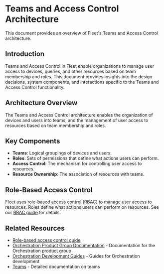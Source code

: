 # Teams and Access Control Architecture

This document provides an overview of Fleet's Teams and Access Control architecture.

## Introduction

Teams and Access Control in Fleet enable organizations to manage user access to devices, queries, and other resources based on team membership and roles. This document provides insights into the design decisions, system components, and interactions specific to the Teams and Access Control functionality.

## Architecture Overview

The Teams and Access Control architecture enables the organization of devices and users into teams, and the management of user access to resources based on team membership and roles.

## Key Components

- **Teams**: Logical groupings of devices and users.
- **Roles**: Sets of permissions that define what actions users can perform.
- **Access Control**: The mechanism for controlling user access to resources.
- **Resource Ownership**: The association of resources with teams.

## Role-Based Access Control

Fleet uses role-based access control (RBAC) to manage user access to resources. Roles define what actions users can perform on resources. See our [RBAC guide](https://fleetdm.com/guides/role-based-access) for details.

## Related Resources

- [Role-based access control guide](https://fleetdm.com/guides/role-based-access)
- [Orchestration Product Group Documentation](../../product-groups/orchestration/) - Documentation for the Orchestration product group
- [Orchestration Development Guides](../../guides/orchestration/) - Guides for Orchestration development
- [Teams](../../product-groups/orchestration/teams.md) - Detailed documentation on teams
